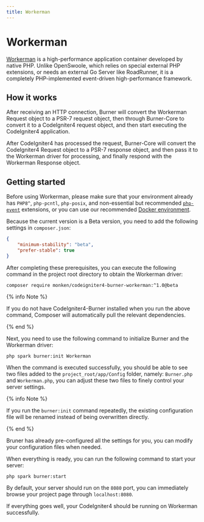 ```yaml
---
title: Workerman
---
```


# Workerman

[Workerman](https://github.com/walkor/workerman/) is a high-performance application container developed by native PHP. Unlike OpenSwoole, which relies on special external PHP extensions, or needs an external Go Server like RoadRunner, it is a completely PHP-implemented event-driven high-performance framework.

## How it works

After receiving an HTTP connection, Burner will convert the Workerman Request object to a PSR-7 request object, then through Burner-Core to convert it to a CodeIgniter4 request object, and then start executing the CodeIgniter4 application.

After CodeIgniter4 has processed the request, Burner-Core will convert the CodeIgniter4 Request object to a PSR-7 response object, and then pass it to the Workerman driver for processing, and finally respond with the Workerman Response object.

## Getting started

Before using Workerman, please make sure that your environment already has `PHP8^`, `php-pcntl`, `php-posix`, and non-essential but recommended [`php-event`](https://www.php.net/manual/en/book.event.php) extensions, or you can use our recommended [Docker environment](/general/docker).

Because the current version is a Beta version, you need to add the following settings in `composer.json`:

```json
{
    "minimum-stability": "beta",
    "prefer-stable": true
}
```

After completing these prerequisites, you can execute the following command in the project root directory to obtain the Workerman driver:

```
composer require monken/codeigniter4-burner-workerman:^1.0@beta
```

{% info Note %}

If you do not have CodeIgniter4-Burner installed when you run the above command, Composer will automatically pull the relevant dependencies.

{% end %}
    
Next, you need to use the following command to initialize Burner and the Workerman driver:

```
php spark burner:init Workerman
```

When the command is executed successfully, you should be able to see two files added to the `project_root/app/Config` folder, namely: `Burner.php` and `Workerman.php`, you can adjust these two files to finely control your server settings.

{% info Note %}

If you run the `burner:init` command repeatedly, the existing configuration file will be renamed instead of being overwritten directly.

{% end %}

Bruner has already pre-configured all the settings for you, you can modify your configuration files when needed.

When everything is ready, you can run the following command to start your server:

```
php spark burner:start
```

By default, your server should run on the `8080` port, you can immediately browse your project page through `localhost:8080`.

If everything goes well, your CodeIgniter4 should be running on Workerman successfully.